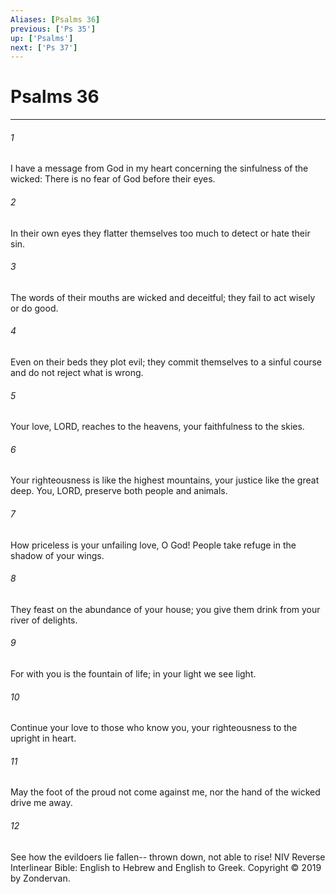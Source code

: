 ```yaml
---
Aliases: [Psalms 36]
previous: ['Ps 35']
up: ['Psalms']
next: ['Ps 37']
---
```

# Psalms 36

***


###### 1 
I have a message from God in my heart concerning the sinfulness of the wicked: There is no fear of God before their eyes. 

###### 2 
In their own eyes they flatter themselves too much to detect or hate their sin. 

###### 3 
The words of their mouths are wicked and deceitful; they fail to act wisely or do good. 

###### 4 
Even on their beds they plot evil; they commit themselves to a sinful course and do not reject what is wrong. 

###### 5 
Your love, LORD, reaches to the heavens, your faithfulness to the skies. 

###### 6 
Your righteousness is like the highest mountains, your justice like the great deep. You, LORD, preserve both people and animals. 

###### 7 
How priceless is your unfailing love, O God! People take refuge in the shadow of your wings. 

###### 8 
They feast on the abundance of your house; you give them drink from your river of delights. 

###### 9 
For with you is the fountain of life; in your light we see light. 

###### 10 
Continue your love to those who know you, your righteousness to the upright in heart. 

###### 11 
May the foot of the proud not come against me, nor the hand of the wicked drive me away. 

###### 12 
See how the evildoers lie fallen-- thrown down, not able to rise! NIV Reverse Interlinear Bible: English to Hebrew and English to Greek. Copyright © 2019 by Zondervan.
